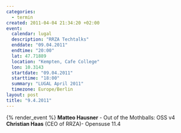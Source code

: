 ```yaml
--- 
categories: 
  - termin
created: 2011-04-04 21:34:20 +02:00
event: 
  calendar: lugal
  description: "RRZA Techtalks"
  enddate: "09.04.2011"
  endtime: "20:00"
  lat: 47.71889
  location: "Kempten, Cafe College"
  lon: 10.3143
  startdate: "09.04.2011"
  starttime: "18:00"
  summary: "LUGAL April 2011"
  timezone: Europe/Berlin
layout: post
title: "9.4.2011"
---
```


{% render_event %}
<b>Matteo Hausner</b> - Out of the Mothballs: OSS v4
<b>Christian Haas</b> (CEO of RRZA)- Opensuse 11.4

